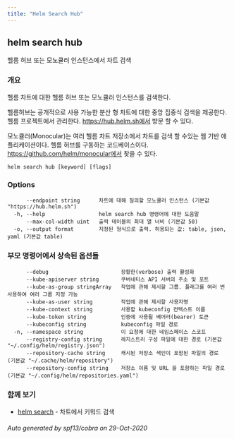 ```yaml
---
title: "Helm Search Hub"
---
```


## helm search hub

헬름 허브 또는 모노큘러 인스턴스에서 차트 검색

### 개요


헬름 차트에 대한 헬름 허브 또는 모노큘러 인스턴스를 검색한다.

헬름허브는 공개적으로 사용 가능한 분산 형 차트에 대한 
중앙 집중식 검색을 제공한다. 헬름 프로젝트에서 관리한다. 
https://hub.helm.sh에서 방문 할 수 있다.

모노큘러(Monocular)는 여러 헬름 차트 저장소에서 차트를 
검색 할 수있는 웹 기반 애플리케이션이다. 헬름 허브를 구동하는 코드베이스이다.
https://github.com/helm/monocular에서 찾을 수 있다.


```
helm search hub [keyword] [flags]
```

### Options

```
      --endpoint string      차트에 대해 질의할 모노큘러 인스턴스 (기본값 "https://hub.helm.sh")
  -h, --help                 helm search hub 명령어에 대한 도움말
      --max-col-width uint   출력 테이블의 최대 열 너비 (기본값 50)
  -o, --output format        지정된 형식으로 출력. 허용되는 값: table, json, yaml (기본값 table)
```

### 부모 명령어에서 상속된 옵션들

```
      --debug                       장황한(verbose) 출력 활성화
      --kube-apiserver string       쿠버네티스 API 서버의 주소 및 포트
      --kube-as-group stringArray   작업에 관해 제시할 그룹. 플래그를 여러 번 사용하여 여러 그룹 지정 가능
      --kube-as-user string         작업에 관해 제시할 사용자명
      --kube-context string         사용할 kubeconfig 컨텍스트 이름
      --kube-token string           인증에 사용될 베어러(bearer) 토큰
      --kubeconfig string           kubeconfig 파일 경로
  -n, --namespace string            이 요청에 대한 네임스페이스 스코프
      --registry-config string      레지스트리 구성 파일에 대한 경로 (기본값 "~/.config/helm/registry.json")
      --repository-cache string     캐시된 저장소 색인이 포함된 파일의 경로 (기본값 "~/.cache/helm/repository")
      --repository-config string    저장소 이름 및 URL 을 포함하는 파일 경로 (기본값 "~/.config/helm/repositories.yaml")
```

### 함께 보기

* [helm search](helm_search.md)	 - 차트에서 키워드 검색

###### Auto generated by spf13/cobra on 29-Oct-2020
